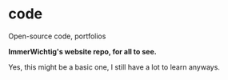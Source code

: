 # code
Open-source code, portfolios

<b>ImmerWichtig's website repo, for all to see.</b>

Yes, this might be a basic one, I still have a lot to learn anyways.
